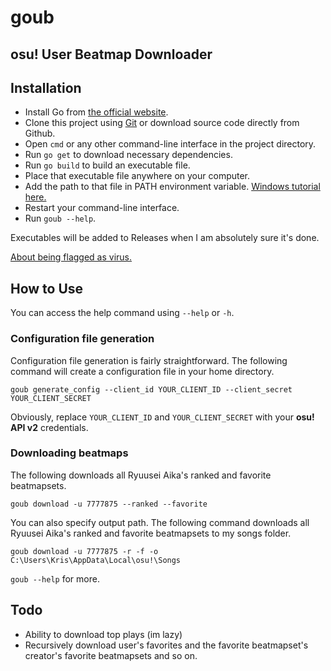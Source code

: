 # goub

## osu! User Beatmap Downloader

## Installation

- Install Go from [the official website](https://go.dev/).
- Clone this project using [Git](https://git-scm.com/) or download source code directly from Github.
- Open `cmd` or any other command-line interface in the project directory.
- Run `go get` to download necessary dependencies.
- Run `go build` to build an executable file.
- Place that executable file anywhere on your computer.
- Add the path to that file in PATH environment
  variable. [Windows tutorial here.](https://stackoverflow.com/questions/44272416/how-to-add-a-folder-to-path-environment-variable-in-windows-10-with-screensho)
- Restart your command-line interface.
- Run `goub --help`.

Executables will be added to Releases when I am absolutely sure it's done.

[About being flagged as virus.](https://go.dev/doc/faq#virus)

## How to Use

You can access the help command using `--help` or `-h`.

### Configuration file generation

Configuration file generation is fairly straightforward. The following command will create a configuration file in your
home directory.

```console
goub generate_config --client_id YOUR_CLIENT_ID --client_secret YOUR_CLIENT_SECRET
```

Obviously, replace `YOUR_CLIENT_ID` and `YOUR_CLIENT_SECRET` with your **osu! API v2** credentials.

### Downloading beatmaps

The following downloads all Ryuusei Aika's ranked and favorite beatmapsets.

```console
goub download -u 7777875 --ranked --favorite
```

You can also specify output path. The following command downloads all Ryuusei Aika's ranked and favorite beatmapsets to
my songs folder.

```console
goub download -u 7777875 -r -f -o C:\Users\Kris\AppData\Local\osu!\Songs
```

`goub --help` for more.


## Todo

- Ability to download top plays (im lazy)
- Recursively download user's favorites and the favorite beatmapset's creator's favorite beatmapsets and so on.